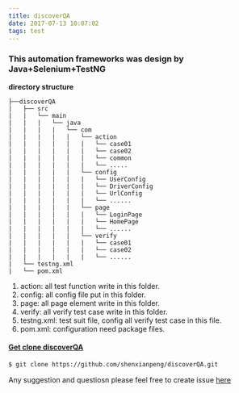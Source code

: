 ```yaml
---
title: discoverQA
date: 2017-07-13 10:07:02
tags: test
---
```



### This automation frameworks was design by Java+Selenium+TestNG

**directory structure**
```
├──discoverQA
|   ├── src
|   |   └── main
|   |   |   └── java
|   |   |   |   └── com
|   |   |   |   |   └── action
|   |   |   |   |   |   └── case01
|   |   |   |   |   |   └── case02
|   |   |   |   |   |   └── common
|   |   |   |   |   |   └── .....
|   |   |   |   |   └── config
|   |   |   |   |   |   └── UserConfig
|   |   |   |   |   |   └── DriverConfig
|   |   |   |   |   |   └── UrlConfig
|   |   |   |   |   |   └── ......
|   |   |   |   |   └── page
|   |   |   |   |   |   └── LoginPage
|   |   |   |   |   |   └── HomePage
|   |   |   |   |   |   └── ......
|   |   |   |   |   └── verify
|   |   |   |   |   |   └── case01
|   |   |   |   |   |   └── case02
|   |   |   |   |   |   └── ......
|   └── testng.xml
|   └── pom.xml
```
1. action: all test function write in this folder.<br />
2. config: all config file put in this folder.<br />
3. page: all page element write in this folder.<br />
4. verify: all verify test case write in this folder.<br />
5. testng.xml: test suit file, config all verify test case in this file.<br />
6. pom.xml: configuration need package files.

#### [Get clone discoverQA](https://github.com/shenxianpeng/discoverQA.git)
``` bash
$ git clone https://github.com/shenxianpeng/discoverQA.git
```

Any suggestion and questiosn please feel free to create issue [here](https://github.com/shenxianpeng/discoverQA/issues)